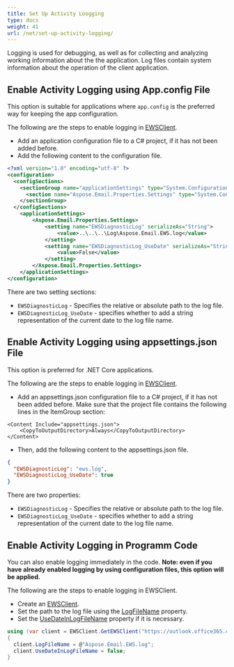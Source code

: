 ```yaml
---
title: Set Up Activity Loogging
type: docs
weight: 41
url: /net/set-up-activity-logging/
---
```


Logging is used for debugging, as well as for collecting and analyzing working information about the the application. Log files contain system information about the operation of the client application.

## **Enable Activity Logging using App.config File**

This option is suitable for applications where `app.config` is the preferred way for keeping the app configuration.

The following are the steps to enable logging in [EWSClient](https://reference.aspose.com/email/net/aspose.email.clients.exchange.webservice/ewsclient/).

- Add an application configuration file to a C# project, if it has not been added before.
- Add the following content to the configuration file.

```xml
<?xml version="1.0" encoding="utf-8" ?>
<configuration>
  <configSections>
    <sectionGroup name="applicationSettings" type="System.Configuration.ApplicationSettingsGroup, System, Version=2.0.0.0, Culture=neutral, PublicKeyToken=b77a5c561934e089" >
      <section name="Aspose.Email.Properties.Settings" type="System.Configuration.ClientSettingsSection, System, Version=2.0.0.0, Culture=neutral, PublicKeyToken=b77a5c561934e089" requirePermission="false" />
    </sectionGroup>
  </configSections>
    <applicationSettings>
        <Aspose.Email.Properties.Settings>
            <setting name="EWSDiagnosticLog" serializeAs="String">
                <value>..\..\..\Log\Aspose.Email.EWS.log</value>
            </setting>
            <setting name="EWSDiagnosticLog_UseDate" serializeAs="String">
                <value>False</value>
            </setting>
        </Aspose.Email.Properties.Settings>
    </applicationSettings>
</configuration>
```

There are two setting sections:

- `EWSDiagnosticLog` - Specifies the relative or absolute path to the log file.
- `EWSDiagnosticLog_UseDate` - specifies whether to add a string representation of the current date to the log file name.

## **Enable Activity Logging using appsettings.json File**

This option is preferred for .NET Core applications.

The following are the steps to enable logging in [EWSClient](https://reference.aspose.com/email/net/aspose.email.clients.exchange.webservice/ewsclient/).

 - Add an appsettings.json configuration file to a C# project, if it has not been added before. Make sure that the project file contains the following lines in the ItemGroup section:

```
<Content Include="appsettings.json">
    <CopyToOutputDirectory>Always</CopyToOutputDirectory>
</Content>
```
 - Then, add the following content to the appsettings.json file.

```json
{
  "EWSDiagnosticLog": "ews.log",
  "EWSDiagnosticLog_UseDate": true
}
```

There are two properties:

- `EWSDiagnosticLog` - Specifies the relative or absolute path to the log file.
- `EWSDiagnosticLog_UseDate` - specifies whether to add a string representation of the current date to the log file name.


## **Enable Activity Logging in Programm Code**

You can also enable logging immediately in the code. 
**Note: even if you have already enabled logging by using configuration files, this option will be applied.**

The following are the steps to enable logging in EWSClient.

- Create an [EWSClient](https://reference.aspose.com/email/net/aspose.email.clients.exchange.webservice/ewsclient/getewsclient/).
- Set the path to the log file using the [LogFileName](https://reference.aspose.com/email/net/aspose.email.clients.exchange/exchangeclientbase/logfilename/) property.
- Set the [UseDateInLogFileName](https://reference.aspose.com/email/net/aspose.email.clients.exchange/exchangeclientbase/usedateinlogfilename/) property if it is necessary.

```csharp
using (var client = EWSClient.GetEWSClient("https://outlook.office365.com/EWS/Exchange.asmx", credentials))
{
  client.LogFileName = @"Aspose.Email.EWS.log";
  client.UseDateInLogFileName = false;
}
```